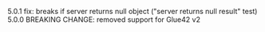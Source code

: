 5.0.1
fix: breaks if server returns null object ("server returns null result" test)
5.0.0
BREAKING CHANGE: removed support for Glue42 v2
